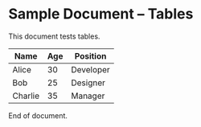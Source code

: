 Sample Document – Tables
========================

This document tests tables.

<!-- style:employee-table -->
| Name    | Age | Position  |
|---------|-----|-----------|
| Alice   | 30  | Developer |
| Bob     | 25  | Designer  |
| Charlie | 35  | Manager   |

End of document.